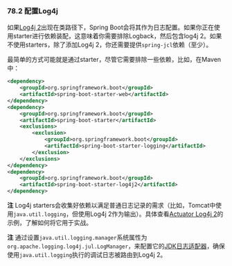 ### 78.2 配置Log4j

如果[Log4j 2](https://logging.apache.org/log4j/2.x)出现在类路径下，Spring Boot会将其作为日志配置。如果你正在使用starter进行依赖装配，这意味着你需要排除Logback，然后包含log4j 2。如果不使用starters，除了添加Log4j 2，你还需要提供`spring-jcl`依赖（至少）。

最简单的方式可能就是通过starter，尽管它需要排除一些依赖，比如，在Maven中：
```xml
<dependency>
    <groupId>org.springframework.boot</groupId>
    <artifactId>spring-boot-starter-web</artifactId>
</dependency>
<dependency>
    <groupId>org.springframework.boot</groupId>
    <artifactId>spring-boot-starter</artifactId>
    <exclusions>
        <exclusion>
            <groupId>org.springframework.boot</groupId>
            <artifactId>spring-boot-starter-logging</artifactId>
        </exclusion>
    </exclusions>
</dependency>
<dependency>
    <groupId>org.springframework.boot</groupId>
    <artifactId>spring-boot-starter-log4j2</artifactId>
</dependency>
```

**注** Log4j starters会收集好依赖以满足普通日志记录的需求（比如，Tomcat中使用`java.util.logging`，但使用Log4j 2作为输出）。具体查看[Actuator Log4j 2](https://github.com/spring-projects/spring-boot/tree/v2.0.0.RELEASE/spring-boot-samples/spring-boot-sample-actuator-log4j2)的示例，了解如何将它用于实战。

**注** 通过设置`java.util.logging.manager`系统属性为`org.apache.logging.log4j.jul.LogManager`，来配置它的[JDK日志适配器](https://logging.apache.org/log4j/2.0/log4j-jul/index.html)，确保使用`java.util.logging`执行的调试日志被路由到Log4j 2。
